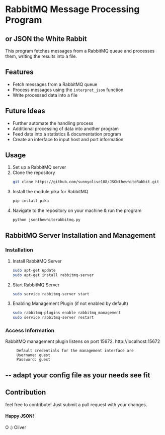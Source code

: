 # RabbitMQ Message Processing Program
## or JSON the White Rabbit

This program fetches messages from a RabbitMQ queue and processes them, writing the results into a file.

## Features

- Fetch messages from a RabbitMQ queue
- Process messages using the `interpret_json` function
- Write processed data into a file

## Future Ideas

- Further automate the handling process
- Additional processing of data into another program
- Feed data into a statistics & documentation program
- Create an interface to input host and port information

## Usage

1. Set up a RabbitMQ server
2. Clone the repository
   ```bash
   git clone https://github.com/sunnyolive108/JSONthewhiteRabbit.git
3. Install the module pika for RabbitMQ
   ```bash
   pip install pika
4. Navigate to the repository on your machine & run the program
   ```bash
   python jsonthewhiterabbitmq.py

## RabbitMQ Server Installation and Management

### Installation

1. Install RabbitMQ Server
   ```bash
   sudo apt-get update
   sudo apt-get install rabbitmq-server

2. Start RabbitMQ Server
   ```bash
   sudo service rabbitmq-server start

3. Enabling Management Plugin (if not enabled by default)
   ```bash
   sudo rabbitmq-plugins enable rabbitmq_management
   sudo service rabbitmq-server restart

### Access Information
RabbitMQ management plugin listens on port 15672.
         http://localhost:15672

         Default credentials for the management interface are
         Username: guest
         Password: guest
--   adapt your config file as your needs see fit
---

## Contribution
   feel free to contribute! Just submit a pull request with your changes.
#### Happy JSON!
O :) Oliver
